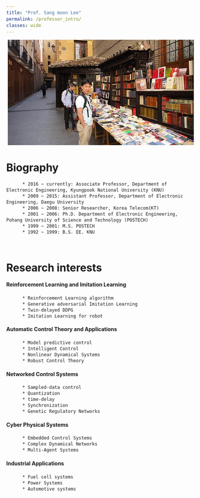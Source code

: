 ```yaml
---
title: "Prof. Sang moon Lee"
permalink: /professor_intro/
classes: wide
---
```


<p align="center"><img src="/assets/images/professor.jpg"></p>

#      Biography

          * 2016 ~ currently: Associate Professor, Department of Electronic Engineering, Kyungpook National University (KNU)
          * 2009 ~ 2015: Assistant Professor, Department of Electronic Engineering, Daegu University
          * 2006 ~ 2008: Senior Researcher, Korea Telecom(KT)
          * 2001 ~ 2006: Ph.D. Department of Electronic Engineering, Pohang University of Science and Technology (POSTECH)
          * 1999 ~ 2001: M.S. POSTECH
          * 1992 ~ 1999: B.S. EE. KNU
          
<br>
          
#      Research interests
#### Reinforcement Learning and Imitation Learning
          * Reinforcement Learning algorithm
          * Generative adversarial Imitation Learning
          * Twin-delayed DDPG
          * Imitation Learning for robot
          
#### Automatic Control Theory and Applications
          * Model predictive control
          * Intelligent Control
          * Nonlinear Dynamical Systems
          * Robust Control Theory
          
#### Networked Control Systems
          * Sampled-data control
          * Quantization
          * time-delay
          * Synchronization
          * Genetic Regulatory Networks
          
#### Cyber Physical Systems
          * Embedded Control Systems
          * Complex Dynamical Networks
          * Multi-Agent Systems 
          
#### Industrial Applications
          * Fuel cell systems
          * Power Systems
          * Automotive systems
